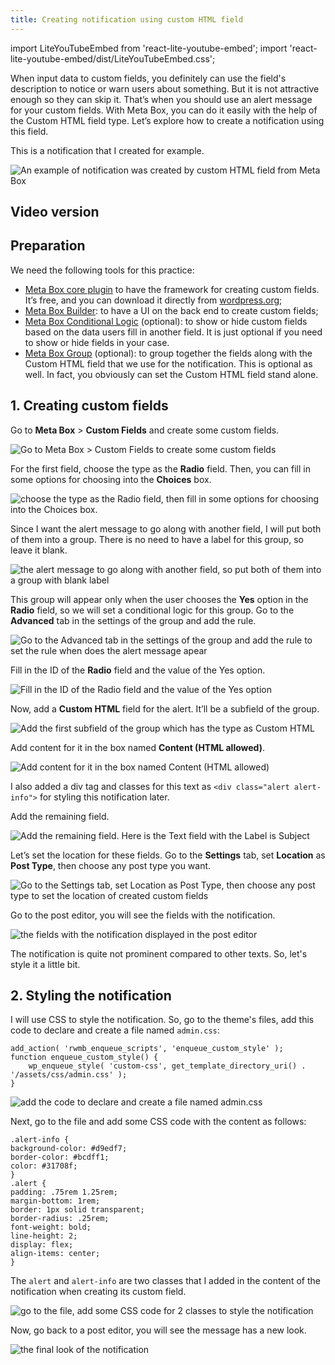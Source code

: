 ```yaml
---
title: Creating notification using custom HTML field
---
```

import LiteYouTubeEmbed from 'react-lite-youtube-embed';
import 'react-lite-youtube-embed/dist/LiteYouTubeEmbed.css';

When input data to custom fields, you definitely can use the field's description to notice or warn users about something. But it is not attractive enough so they can skip it. That’s when you should use an alert message for your custom fields. With Meta Box, you can do it easily with the help of the Custom HTML field type. Let’s explore how to create a notification using this field.

This is a notification that I created for example.

![An example of notification was created by custom HTML field from Meta Box](https://i.imgur.com/VXxEXSC.png)

## Video version

<LiteYouTubeEmbed id='TljB_BIbJBY' />

## Preparation

We need the following tools for this practice:

* [Meta Box core plugin](https://wordpress.org/plugins/meta-box/) to have the framework for creating custom fields. It’s free, and you can download it directly from [wordpress.org](https://wordpress.org/plugins/meta-box/);
* [Meta Box Builder](https://metabox.io/plugins/meta-box-builder/): to have a UI on the back end to create custom fields;
* [Meta Box Conditional Logic](https://metabox.io/plugins/meta-box-conditional-logic/) (optional): to show or hide custom fields based on the data users fill in another field. It is just optional if you need to show or hide fields in your case.
* [Meta Box Group](https://metabox.io/plugins/meta-box-group/) (optional): to group together the fields along with the Custom HTML field that we use for the notification. This is optional as well. In fact, you obviously can set the Custom HTML field stand alone.

## 1. Creating custom fields

Go to **Meta Box** > **Custom Fields** and create some custom fields.

![Go to Meta Box > Custom Fields to create some custom fields](https://i.imgur.com/5TOOpkY.png)

For the first field, choose the type as the **Radio** field. Then, you can fill in some options for choosing into the **Choices** box.

![choose the type as the Radio field, then fill in some options for choosing into the Choices box.](https://i.imgur.com/nZC8zqM.png)

Since I want the alert message to go along with another field, I will put both of them into a group. There is no need to have a label for this group, so leave it blank.

![the alert message to go along with another field, so put both of them into a group with blank label](https://i.imgur.com/nsMdVS9.png)

This group will appear only when the user chooses the **Yes** option in the **Radio** field, so we will set a conditional logic for this group. Go to the **Advanced** tab in the settings of the group and add the rule.

![Go to the Advanced tab in the settings of the group and add the rule to set the rule when does the alert message apear](https://i.imgur.com/RNVU3RY.png)

Fill in the ID of the **Radio** field and the value of the Yes option.

![Fill in the ID of the Radio field and the value of the Yes option](https://i.imgur.com/QsSFDQG.png)

Now, add a **Custom HTML** field for the alert. It’ll be a subfield of the group.

![Add the first subfield of the group which has the type as Custom HTML](https://i.imgur.com/16tFtXs.png)

Add content for it in the box named **Content (HTML allowed)**.

![Add content for it in the box named Content (HTML allowed)](https://i.imgur.com/r0F2LOY.png)

I also added a div tag and classes for this text as `<div class="alert alert-info">` for styling this notification later.

Add the remaining field.

![Add the remaining field. Here is the Text field with the Label is Subject](https://i.imgur.com/DWhaLx5.png)

Let’s set the location for these fields. Go to the **Settings** tab, set **Location** as **Post Type**, then choose any post type you want.

![Go to the Settings tab, set Location as Post Type, then choose any post type to set the location of created custom fields](https://i.imgur.com/EPpp7rC.png)

Go to the post editor, you will see the fields with the notification.

![the fields with the notification displayed in the post editor](https://i.imgur.com/P3U0PpI.png)

The notification is quite not prominent compared to other texts. So, let's style it a little bit.

## 2. Styling the notification

I will use CSS to style the notification. So, go to the theme's files, add this code to declare and create a file named `admin.css`:

```
add_action( 'rwmb_enqueue_scripts', 'enqueue_custom_style' );
function enqueue_custom_style() {
    wp_enqueue_style( 'custom-css', get_template_directory_uri() . '/assets/css/admin.css' );
}
```

![add the code to declare and create a file named admin.css](https://i.imgur.com/07s2RAn.png)

Next, go to the file and add some CSS code with the content as follows:

```
.alert-info {
background-color: #d9edf7;
border-color: #bcdff1;
color: #31708f;
}
.alert {
padding: .75rem 1.25rem;
margin-bottom: 1rem;
border: 1px solid transparent;
border-radius: .25rem;
font-weight: bold;
line-height: 2;
display: flex;
align-items: center;
}
```

The `alert` and `alert-info` are two classes that I added in the content of the notification when creating its custom field.

![go to the file, add some CSS code for 2 classes to style the notification](https://i.imgur.com/weBA0Mt.png)

Now, go back to a post editor, you will see the message has a new look.

![the final look of the notification](https://i.imgur.com/VXxEXSC.png)
